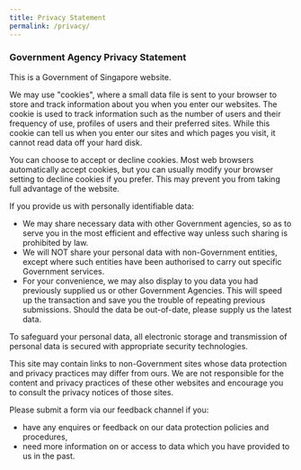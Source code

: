 ```yaml
---
title: Privacy Statement
permalink: /privacy/
---
```


### **Government Agency Privacy Statement**

This is a Government of Singapore website.

We may use "cookies", where a small data file is sent to your browser to store and track information about you when you enter our websites. The cookie is used to track information such as the number of users and their frequency of use, profiles of users and their preferred sites. While this cookie can tell us when you enter our sites and which pages you visit, it cannot read data off your hard disk.

You can choose to accept or decline cookies. Most web browsers automatically accept cookies, but you can usually modify your browser setting to decline cookies if you prefer. This may prevent you from taking full advantage of the website.

If you provide us with personally identifiable data:
- We may share necessary data with other Government agencies, so as to serve you in the most efficient and effective way unless such sharing is prohibited by law.
- We will NOT share your personal data with non-Government entities, except where such entities have been authorised to carry out specific Government services.
- For your convenience, we may also display to you data you had previously supplied us or other Government Agencies. This will speed up the transaction and save you the trouble of repeating previous submissions. Should the data be out-of-date, please supply us the latest data.
    
To safeguard your personal data, all electronic storage and transmission of personal data is secured with appropriate security technologies.

This site may contain links to non-Government sites whose data protection and privacy practices may differ from ours. We are not responsible for the content and privacy practices of these other websites and encourage you to consult the privacy notices of those sites.

Please submit a form via our feedback channel if you:
- have any enquires or feedback on our data protection policies and procedures,
- need more information on or access to data which you have provided to us in the past.
